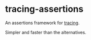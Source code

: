 # tracing-assertions

An assertions framework for [tracing](https://docs.rs/tracing/latest/tracing/).

Simpler and faster than the alternatives.